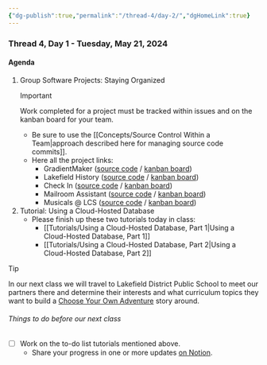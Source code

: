 ```yaml
---
{"dg-publish":true,"permalink":"/thread-4/day-2/","dgHomeLink":true}
---
```


### Thread 4, Day 1 - Tuesday, May 21, 2024
#### Agenda

1. Group Software Projects: Staying Organized
	> [!IMPORTANT]
	> Work completed for a project must be tracked within issues and on the kanban board for your team.
	- Be sure to use the [[Concepts/Source Control Within a Team\|approach described here for managing source code commits]].
	- Here all the project links:
		- GradientMaker ([source code](https://github.com/lcs-apps/GradientMaker) / [kanban board](https://github.com/orgs/lcs-apps/projects/6))
		- Lakefield History ([source code](https://github.com/lcs-apps/LakefieldHistory) / [kanban board](https://github.com/orgs/lcs-apps/projects/7))
		- Check In ([source code](https://github.com/lcs-apps/LCSCheckIn) / [kanban board](https://github.com/orgs/lcs-apps/projects/8))
		- Mailroom Assistant ([source code](https://github.com/lcs-apps/LCSMailroomAssistant) / [kanban board](https://github.com/orgs/lcs-apps/projects/5))
		- Musicals @ LCS ([source code](https://github.com/lcs-apps/Chicago-HSE-LCS) / [kanban board](https://github.com/orgs/lcs-apps/projects/3))
2. Tutorial: Using a Cloud-Hosted Database
	- Please finish up these two tutorials today in class:
		- [[Tutorials/Using a Cloud-Hosted Database, Part 1\|Using a Cloud-Hosted Database, Part 1]]
		- [[Tutorials/Using a Cloud-Hosted Database, Part 2\|Using a Cloud-Hosted Database, Part 2]]

> [!TIP]
> 
> In our next class we will travel to Lakefield District Public School to meet our partners there and determine their interests and what curriculum topics they want to build a [Choose Your Own Adventure](https://en.wikipedia.org/wiki/Choose_Your_Own_Adventure) story around. 

###### Things to do before our next class
- [ ] Work on the to-do list tutorials mentioned above.
	- Share your progress in one or more updates [on Notion](https://notion.so).